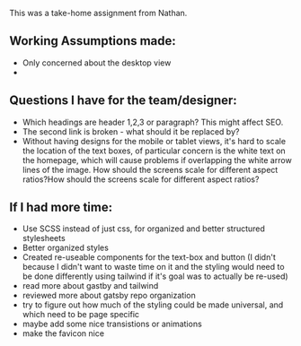 This was a take-home assignment from Nathan.

## Working Assumptions made:
- Only concerned about the desktop view
- 

## Questions I have for the team/designer:
- Which headings are header 1,2,3 or paragraph? This might affect SEO.
- The second link is broken - what should it be replaced by?
- Without having designs for the mobile or tablet views, it's hard to scale the location of the text boxes, of particular concern is the white text on the homepage, which will cause problems if overlapping the white arrow lines of the image. How should the screens scale for different aspect ratios?How should the screens scale for different aspect ratios?

## If I had more time:
- Use SCSS instead of just css, for organized and better structured stylesheets
- Better organized styles
- Created re-useable components for the text-box and button (I didn't because I didn't want to waste time on it and the styling would need to be done differently using tailwind if it's goal was to actually be re-used)
- read more about gastby and tailwind
- reviewed more about gatsby repo organization
- try to figure out how much of the styling could be made universal, and which need to be page specific
- maybe add some nice transistions or animations
- make the favicon nice

